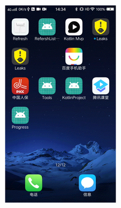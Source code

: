 
![效果图](https://github.com/wangcaiwen5/Progress/blob/master/app/src/main/assets/1532414153815_video.gif "效果图")